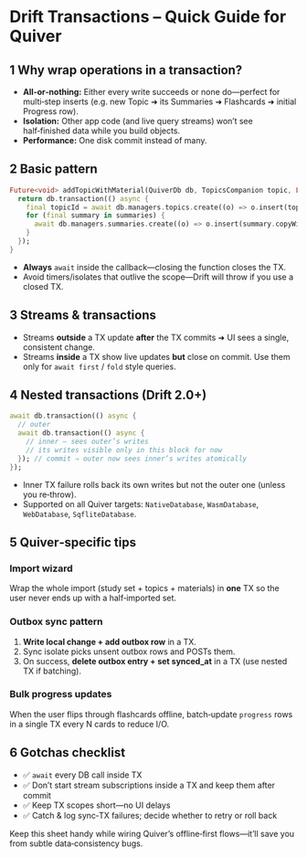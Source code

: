# Drift Transactions – Quick Guide for **Quiver**

## 1 Why wrap operations in a transaction?

* **All‑or‑nothing:** Either every write succeeds or none do—perfect for multi‑step inserts (e.g. new Topic ➜ its Summaries ➜ Flashcards ➜ initial Progress row).
* **Isolation:** Other app code (and live query streams) won’t see half‑finished data while you build objects.
* **Performance:** One disk commit instead of many.

## 2 Basic pattern

```dart
Future<void> addTopicWithMaterial(QuiverDb db, TopicsCompanion topic, List<SummaryCompanion> summaries) {
  return db.transaction(() async {
    final topicId = await db.managers.topics.create((o) => o.insert(topic));
    for (final summary in summaries) {
      await db.managers.summaries.create((o) => o.insert(summary.copyWith(topicId: topicId)));
    }
  });
}
```

* **Always** `await` inside the callback—closing the function closes the TX.
* Avoid timers/isolates that outlive the scope—Drift will throw if you use a closed TX.

## 3 Streams & transactions

* Streams **outside** a TX update **after** the TX commits ➜ UI sees a single, consistent change.
* Streams **inside** a TX show live updates **but** close on commit. Use them only for `await first` / `fold` style queries.

## 4 Nested transactions (Drift 2.0+)

```dart
await db.transaction(() async {
  // outer
  await db.transaction(() async {
    // inner – sees outer’s writes
    // its writes visible only in this block for now
  }); // commit ⇒ outer now sees inner’s writes atomically
});
```

* Inner TX failure rolls back its own writes but not the outer one (unless you re‑throw).
* Supported on all Quiver targets: `NativeDatabase`, `WasmDatabase`, `WebDatabase`, `SqfliteDatabase`.

## 5 Quiver‑specific tips

### Import wizard

Wrap the whole import (study set + topics + materials) in **one** TX so the user never ends up with a half‑imported set.

### Outbox sync pattern

1. **Write local change + add outbox row** in a TX.
2. Sync isolate picks unsent outbox rows and POSTs them.
3. On success, **delete outbox entry + set synced\_at** in a TX (use nested TX if batching).

### Bulk progress updates

When the user flips through flashcards offline, batch‑update `progress` rows in a single TX every N cards to reduce I/O.

## 6 Gotchas checklist

* ✅ `await` every DB call inside TX
* ✅ Don’t start stream subscriptions inside a TX and keep them after commit
* ✅ Keep TX scopes short—no UI delays
* ✅ Catch & log sync‑TX failures; decide whether to retry or roll back

Keep this sheet handy while wiring Quiver’s offline‑first flows—it’ll save you from subtle data‑consistency bugs.

